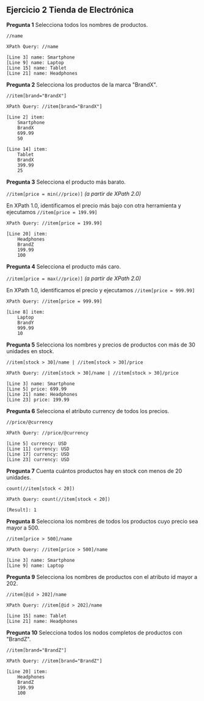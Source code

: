 
## Ejercicio 2 Tienda de Electrónica

__Pregunta 1__
Selecciona todos los nombres de productos.

`//name`

```
XPath Query: //name

[Line 3] name: Smartphone
[Line 9] name: Laptop
[Line 15] name: Tablet
[Line 21] name: Headphones
```

__Pregunta 2__
Selecciona los productos de la marca "BrandX".

`//item[brand="BrandX"]`

```
XPath Query: //item[brand="BrandX"]

[Line 2] item: 
    Smartphone
    BrandX
    699.99
    50
  
[Line 14] item: 
    Tablet
    BrandX
    399.99
    25
```

__Pregunta 3__
Selecciona el producto más barato.

`//item[price = min(//price)]` _(a partir de XPath 2.0)_

En XPath 1.0, identificamos el precio más bajo con otra herramienta y ejecutamos `//item[price = 199.99]`

```
XPath Query: //item[price = 199.99]

[Line 20] item: 
    Headphones
    BrandZ
    199.99
    100
```

__Pregunta 4__
Selecciona el producto más caro.

`//item[price = max(//price)]` _(a partir de XPath 2.0)_

En XPath 1.0, identificamos el precio y ejecutamos `//item[price = 999.99]`

```
XPath Query: //item[price = 999.99]

[Line 8] item: 
    Laptop
    BrandY
    999.99
    10
```

__Pregunta 5__
Selecciona los nombres y precios de productos con más de 30 unidades en stock.

`//item[stock > 30]/name | //item[stock > 30]/price`

```
XPath Query: //item[stock > 30]/name | //item[stock > 30]/price

[Line 3] name: Smartphone
[Line 5] price: 699.99
[Line 21] name: Headphones
[Line 23] price: 199.99
```

__Pregunta 6__
Selecciona el atributo currency de todos los precios.

`//price/@currency`

```
XPath Query: //price/@currency

[Line 5] currency: USD
[Line 11] currency: USD
[Line 17] currency: USD
[Line 23] currency: USD
```

__Pregunta 7__
 Cuenta cuántos productos hay en stock con menos de 20 unidades.

 `count(//item[stock < 20])`

 ```
 XPath Query: count(//item[stock < 20])

[Result]: 1
```

__Pregunta 8__
Selecciona los nombres de todos los productos cuyo precio sea mayor a 500.

`//item[price > 500]/name`

```
XPath Query: //item[price > 500]/name

[Line 3] name: Smartphone
[Line 9] name: Laptop
```

__Pregunta 9__
Selecciona los nombres de productos con el atributo id mayor a 202.

`//item[@id > 202]/name`

```
XPath Query: //item[@id > 202]/name

[Line 15] name: Tablet
[Line 21] name: Headphones
```

__Pregunta 10__
Selecciona todos los nodos completos de productos con "BrandZ".

`//item[brand="BrandZ"]`

```
XPath Query: //item[brand="BrandZ"]

[Line 20] item: 
    Headphones
    BrandZ
    199.99
    100
```